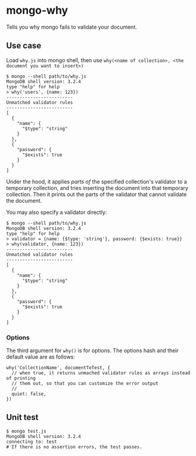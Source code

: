 # mongo-why
Tells you why mongo fails to validate your document.

## Use case

Load `why.js` into mongo shell, then use `why(<name of collection>, <the document you want to insert>)`

```
$ mongo --shell path/to/why.js
MongoDB shell version: 3.2.4
type "help" for help
> why('users', {name: 123})
-------------------------
Unmatched validator rules
-------------------------
[
  {
    "name": {
      "$type": "string"
    }
  },
  {
    "password": {
      "$exists": true
    }
  }
]
```

Under the hood, it applies *parts of* the specified collection's validator to a temporary collection, and tries inserting the document into that temporary collection. Then it prints out the parts of the validator that cannot validate the document.

You may also specify a validator directly:

```
$ mongo --shell path/to/why.js
MongoDB shell version: 3.2.4
type "help" for help
> validator = {name: {$type: 'string'}, password: {$exists: true}}
> why(validator, {name: 123})
-------------------------
Unmatched validator rules
-------------------------
[
  {
    "name": {
      "$type": "string"
    }
  },
  {
    "password": {
      "$exists": true
    }
  }
]
```

### Options

The third argument for `why()` is for options.
The options hash and their default value are as follows:

```
why('CollectionName', documentToTest, {
  // when true, it returns unmached validator rules as arrays instead of printing
  // them out, so that you can customize the error output
  //
  quiet: false,
})
```

## Unit test

```
$ mongo test.js
MongoDB shell version: 3.2.4
connecting to: test
# If there is no assertion errors, the test passes.
```
